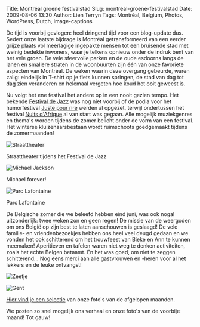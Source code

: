 Title: Montréal groene festivalstad
Slug: montreal-groene-festivalstad
Date: 2009-08-06 13:30
Author: Lien Terryn
Tags: Montréal, Belgium, Photos, WordPress, Dutch, image-captions

De tijd is voorbij gevlogen: heel dringend tijd voor een blog-update dus. Sedert onze laatste bijdrage is Montréal getransformeerd van een eerder grijze plaats vol meerlagige ingepakte mensen tot een bruisende stad met weinig bedekte inwoners, waar je telkens opnieuw onder de indruk bent van het vele groen. De vele sfeervolle parken en de oude esdoorns langs de lanen en smallere straten in de woonbuurten zijn één van onze favoriete aspecten van Montréal. De weken waarin deze overgang gebeurde, waren zalig: eindelijk in T-shirt op je fiets kunnen springen, de stad van dag tot dag zien veranderen en helemaal vergeten hoe koud het ooit geweest is.

Nu volgt het ene festival het andere op in een nooit gezien tempo. Het bekende [Festival de Jazz](http://www.montrealjazzfest.com/) was nog niet voorbij of de podia voor het humorfestival [Juste pour rire](http://www.hahaha.com/) werden al opgezet, terwijl ondertussen het festival [Nuits d'Afrique](http://www.festivalnuitsdafrique.com/) al van start was gegaan. Alle mogelijk muziekgenres en thema's worden tijdens de zomer belicht onder de vorm van een festival. Het winterse kluizenaarsbestaan wordt ruimschoots goedgemaakt tijdens de zomermaanden!

![Straattheater](http://lh5.ggpht.com/_cvGWRFf-ypY/SnsJR49ymQI/AAAAAAAACzo/uEx7eg0zYZc/s800/P1060885.JPG "Straattheater tijdens het Festival de Jazz")

Straattheater tijdens het Festival de Jazz

![Michael Jackson](http://lh6.ggpht.com/_cvGWRFf-ypY/SnsIsZCZj0I/AAAAAAAACy8/uGmOIC5UTYk/s800/P1060897.JPG "Michael Jackson vereeuwigd")

Michael forever!

![Parc Lafontaine](http://lh6.ggpht.com/_cvGWRFf-ypY/SntkAIkSiUI/AAAAAAAADAk/tXQrUtVw-ko/s800/DSC_4166.JPG "Parc Lafontaine")

Parc Lafontaine

De Belgische zomer die we beleefd hebben eind juni, was ook nogal uitzonderlijk: twee weken zon en geen regen! De missie van de weergoden om ons België op zijn best te laten aanschouwen is geslaagd! De vele familie- en vriendenbezoekjes hebben ons heel veel deugd gedaan en we vonden het ook schitterend om het trouwfeest van Bieke en Ann te kunnen meemaken! Aperitieven en tafelen waren niet weg te denken activiteiten, zoals het echte Belgen betaamt. En het was goed, om niet te zeggen schitterend... Nog eens merci aan alle gastvrouwen en -heren voor al het lekkers en de leuke ontvangst!

![Zeetje](http://lh3.ggpht.com/_cvGWRFf-ypY/SnsN2gPhDuI/AAAAAAAAC0M/r1PU31knTkA/s720/P1060540.JPG "Aan 't zeetje")

![Gent](http://lh4.ggpht.com/_cvGWRFf-ypY/SnsN6b3bLaI/AAAAAAAAC0Q/tZX1rKl9TLs/s576/P1060724.JPG "Mmm Gent (en een slechtvalk!)")

[Hier vind je een selectie](http://picasaweb.google.ca/lienterryn/AprilJuli) van onze foto's van de afgelopen maanden.

We posten zo snel mogelijk ons verhaal en onze foto's van de voorbije maand! Tot gauw!